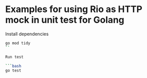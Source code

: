 # Examples for using Rio as HTTP mock in unit test for Golang

Install dependencies 

```bash
go mod tidy
``

Run test

```bash
go test
```